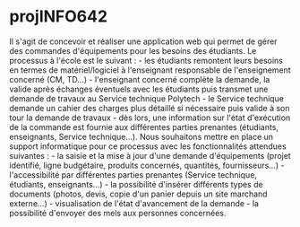 # projINFO642
Il s'agit de concevoir et réaliser une application web qui permet de gérer des commandes d'équipements pour les besoins des étudiants. Le processus à l'école est le suivant : - les étudiants remontent leurs besoins en termes de matériel/logiciel à l'enseignant responsable de l'enseignement concerné (CM, TD...) - l'enseignant concerné complète la demande, la valide après échanges éventuels avec les étudiants puis transmet une demande de travaux au Service technique Polytech - le Service technique demande un cahier des charges plus détaillé si nécessaire puis valide à son tour la demande de travaux - dès lors, une information sur l'état d'exécution de la commande est fournie aux différentes parties prenantes (étudiants, enseignants, Service technique...). Nous souhaitons mettre en place un support informatique pour ce processus avec les fonctionnalités attendues suivantes : - la saisie et la mise à jour d'une demande d'équipements (projet identifié, ligne budgétaire, produits concernés, quantités, fournisseurs...) - l'accessibilité par différentes parties prenantes (Service technique, étudiants, enseignants...) - la possibilité d'insérer différents types de documents (photos, devis, copie d'un panier depuis un site marchand externe...) - visualisation de l'état d'avancement de la demande - la possibilité d'envoyer des mels aux personnes concernées.
